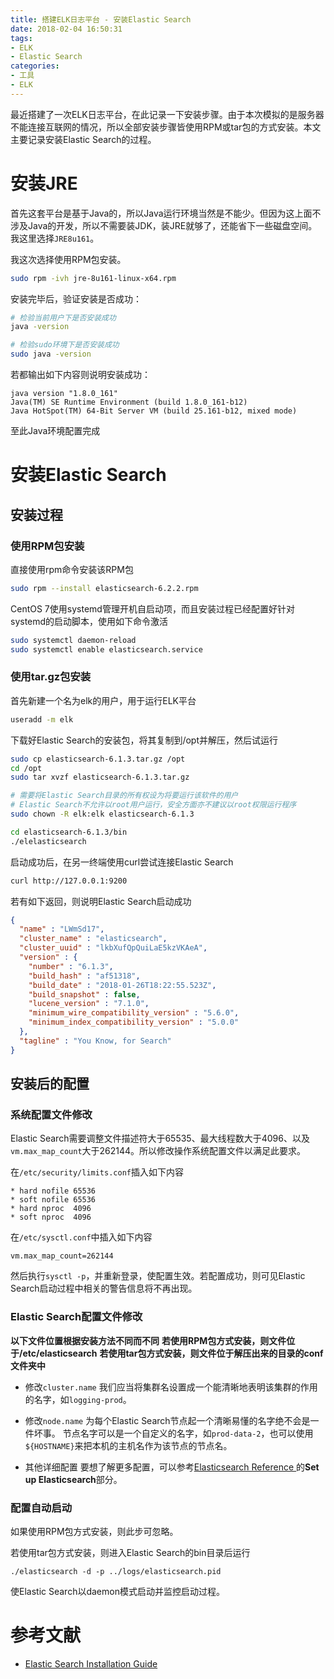 ```yaml
---
title: 搭建ELK日志平台 - 安装Elastic Search
date: 2018-02-04 16:50:31
tags:
- ELK
- Elastic Search
categories: 
- 工具
- ELK
---
```

最近搭建了一次ELK日志平台，在此记录一下安装步骤。由于本次模拟的是服务器不能连接互联网的情况，所以全部安装步骤皆使用RPM或tar包的方式安装。本文主要记录安装Elastic Search的过程。

<!--more-->

# 安装JRE

首先这套平台是基于Java的，所以Java运行环境当然是不能少。但因为这上面不涉及Java的开发，所以不需要装JDK，装JRE就够了，还能省下一些磁盘空间。我这里选择`JRE8u161`。

我这次选择使用RPM包安装。

```bash
sudo rpm -ivh jre-8u161-linux-x64.rpm
```

安装完毕后，验证安装是否成功：

```bash
# 检验当前用户下是否安装成功
java -version

# 检验sudo环境下是否安装成功
sudo java -version
```

若都输出如下内容则说明安装成功：

```
java version "1.8.0_161"
Java(TM) SE Runtime Environment (build 1.8.0_161-b12)
Java HotSpot(TM) 64-Bit Server VM (build 25.161-b12, mixed mode)
```

至此Java环境配置完成

# 安装Elastic Search

## 安装过程

### 使用RPM包安装

直接使用rpm命令安装该RPM包

```bash
sudo rpm --install elasticsearch-6.2.2.rpm
```

CentOS 7使用systemd管理开机自启动项，而且安装过程已经配置好针对systemd的启动脚本，使用如下命令激活

```bash
sudo systemctl daemon-reload
sudo systemctl enable elasticsearch.service
```

### 使用tar.gz包安装

首先新建一个名为elk的用户，用于运行ELK平台

```bash
useradd -m elk
```

下载好Elastic Search的安装包，将其复制到/opt并解压，然后试运行

```bash
sudo cp elasticsearch-6.1.3.tar.gz /opt
cd /opt
sudo tar xvzf elasticsearch-6.1.3.tar.gz

# 需要将Elastic Search目录的所有权设为将要运行该软件的用户
# Elastic Search不允许以root用户运行，安全方面亦不建议以root权限运行程序
sudo chown -R elk:elk elasticsearch-6.1.3

cd elasticsearch-6.1.3/bin
./elelasticsearch
```

启动成功后，在另一终端使用curl尝试连接Elastic Search

```bash
curl http://127.0.0.1:9200
```

若有如下返回，则说明Elastic Search启动成功

```json
{
  "name" : "LWmSd17",
  "cluster_name" : "elasticsearch",
  "cluster_uuid" : "lkbXufQpQuiLaE5kzVKAeA",
  "version" : {
    "number" : "6.1.3",
    "build_hash" : "af51318",
    "build_date" : "2018-01-26T18:22:55.523Z",
    "build_snapshot" : false,
    "lucene_version" : "7.1.0",
    "minimum_wire_compatibility_version" : "5.6.0",
    "minimum_index_compatibility_version" : "5.0.0"
  },
  "tagline" : "You Know, for Search"
}
```

## 安装后的配置

### 系统配置文件修改
Elastic Search需要调整文件描述符大于65535、最大线程数大于4096、以及`vm.max_map_count`大于262144。所以修改操作系统配置文件以满足此要求。

在`/etc/security/limits.conf`插入如下内容

```
* hard nofile 65536
* soft nofile 65536
* hard nproc  4096
* soft nproc  4096
```

在`/etc/sysctl.conf`中插入如下内容

```
vm.max_map_count=262144
```

然后执行`sysctl -p`，并重新登录，使配置生效。若配置成功，则可见Elastic Search启动过程中相关的警告信息将不再出现。

### Elastic Search配置文件修改

**以下文件位置根据安装方法不同而不同**
**若使用RPM包方式安装，则文件位于/etc/elasticsearch**
**若使用tar包方式安装，则文件位于解压出来的目录的conf文件夹中**

+ 修改`cluster.name`
我们应当将集群名设置成一个能清晰地表明该集群的作用的名字，如`logging-prod`。

+ 修改`node.name`
为每个Elastic Search节点起一个清晰易懂的名字绝不会是一件坏事。
节点名字可以是一个自定义的名字，如`prod-data-2`，也可以使用`${HOSTNAME}`来把本机的主机名作为该节点的节点名。

+ 其他详细配置
要想了解更多配置，可以参考[Elasticsearch Reference
](https://www.elastic.co/guide/en/elasticsearch/reference/current/index.html)的**Set up Elasticsearch**部分。

### 配置自动启动

如果使用RPM包方式安装，则此步可忽略。

若使用tar包方式安装，则进入Elastic Search的bin目录后运行

```
./elasticsearch -d -p ../logs/elasticsearch.pid
```

使Elastic Search以daemon模式启动并监控启动过程。

# 参考文献
+ [Elastic Search Installation Guide](https://www.elastic.co/guide/en/elasticsearch/reference/current/_installation.html)
